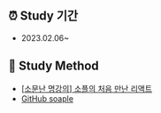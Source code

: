 ## ⏰ Study 기간
* 2023.02.06~


## 📓 Study Method
* [\[소문난 명강의\] 소플의 처음 만난 리액트](https://www.youtube.com/playlist?list=PLVsNizTWUw7FfOQedudGOz1N3bjt6iM0D)
* [GitHub soaple](https://github.com/soaple/first-met-react-practice)
